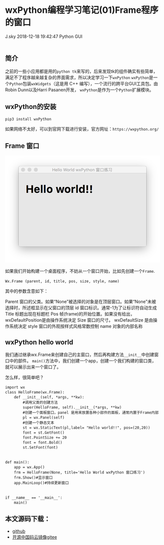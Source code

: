 <div class="blog-article">
<h1 class="title">wxPython编程学习笔记(01)Frame程序的窗口</h1>
<span class="author">J.sky</span>
<span class="time">2018-12-18 19:42:47</span>
<span class="tag">Python GUI</span>
</div>
</br>

## 简介

之前的一些小应用都是用的`python tk`来写的，后来发现tk的组件确实有些简单，满足不了程序越来越复杂的界面需求，所以决定学习一下`wxPython`
`wxPython`是一个`Python`包装`wxWidgets`（这是用 C++ 编写），一个流行的跨平台GUI工具包。由Robin Dunn以及Harri Pasanen开发，
`wxPython`是作为一个`Python`扩展模块。

## wxPython的安装

    pip3 install wxPython

如果网络不太好，可以到官网下载进行安装，官方网址：`https://wxpython.org/`

## Frame 窗口

![输入图片说明](/assets/images/media/upload/2018/12/Snip20181218_12.png)

如果我们开始构建一个桌面程序，不妨从一个窗口开始，比如先创建一个`Frame`.

`Wx.Frame (parent, id, title, pos, size, style, name)`

其中的参数含意如下：

Parent 窗口的父类。如果“None”被选择的对象是在顶层窗口。如果“None”未被选择时，所述框显示在父窗口的顶层
id 窗口标识。通常-1为了让标识符自动生成
Title 标题出现在标题栏
Pos 帧(frame)的开始位置。如果没有给出，wxDefaultPosition是由操作系统决定
Size 窗口的尺寸。 wxDefaultSize 是由操作系统决定
style 窗口的外观按样式风格常数控制
name 对象的内部名称


## wxPython hello world

我们通过继承wx.Frame来创建自己的主窗口，然后再构建方法`__init__`中创建窗口中的部件。
`main()`方法中，我们创建一个app，创建一个我们构建的窗口类，就可以展示出来一个窗口了。

怎么样，很简单吧？

    import wx
    class HelloFrame(wx.Frame):
        def __init__(self, *args, **kw):
            #调用父类的创建方法
            super(HelloFrame, self).__init__(*args, **kw)
            #创建一个面板窗口，panel 是用来放置各种小部件的面板，通常内置于Frame内部
            pl = wx.Panel(self)
            #创建一个静态文本
            st = wx.StaticText(pl,label= "Hello world!!", pos=(20,20))
            font = st.GetFont()
            font.PointSize += 20
            font = font.Bold()
            st.SetFont(font)
    
    
    def main():
        app = wx.App()
        frm = HelloFrame(None, title='Hello World wxPython 窗口练习')
        frm.Show()#显示窗口
        app.MainLoop()#持续更新窗口
    
    
    if __name__ == '__main__':
        main()

## 本文源码下载：

+ [github](https://github.com/bosichong/wxPythonTest/blob/master/wxpy01.py)
+ [开源中国码云镜像gitee](https://gitee.com/J_Sky/wxPythonTest/blob/master/wxpy01.py)